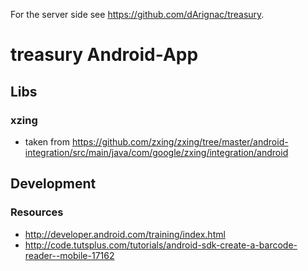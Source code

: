 For the server side see https://github.com/dArignac/treasury.

# treasury Android-App

## Libs

### xzing

* taken from https://github.com/zxing/zxing/tree/master/android-integration/src/main/java/com/google/zxing/integration/android

## Development

### Resources

* http://developer.android.com/training/index.html
* http://code.tutsplus.com/tutorials/android-sdk-create-a-barcode-reader--mobile-17162
